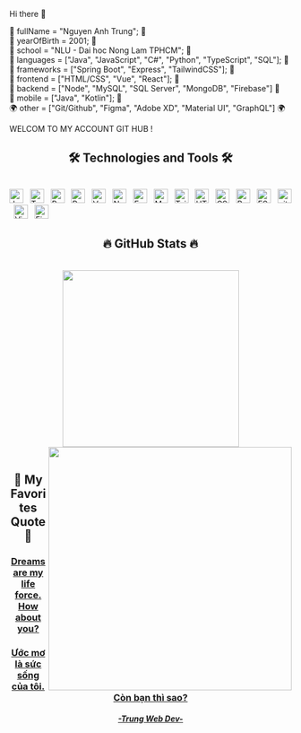 Hi there 👋

🐍 fullName = "Nguyen Anh Trung"; 🐍  
🙈   yearOfBirth = 2001; 🙈   
🏫  school = "NLU - Dai hoc Nong Lam TPHCM"; 🏫  
🐬  languages = ["Java", "JavaScript", "C#", "Python",  "TypeScript", "SQL"]; 🐬   
👝 frameworks = ["Spring Boot", "Express", "TailwindCSS"]; 👝   
🐝 frontend = ["HTML/CSS", "Vue", "React"]; 🐝   
🌊  backend = ["Node", "MySQL", "SQL Server", "MongoDB", "Firebase"] 🌊   
📱 mobile = ["Java", "Kotlin"]; 📱   
🌍  other = ["Git/Github", "Figma", "Adobe XD", "Material UI", "GraphQL"] 🌍   

WELCOM TO MY ACCOUNT GIT HUB ! 

<h2 align="center">🛠 Technologies and Tools 🛠</h2>
<br>
<span><img src="https://img.shields.io/badge/JavaScript-282C34?logo=javascript&logoColor=F7DF1E" alt="JavaScript logo" title="JavaScript" height="25" /></span>
&nbsp;
<span><img src="https://img.shields.io/badge/TypeScript-282C34?logo=typescript&logoColor=3178C6" alt="TypeScript logo" title="TypeScript" height="25" /></span>
&nbsp;
<span><img src="https://img.shields.io/badge/ReactJS-282C34?logo=react&logoColor=61DAFB" alt="ReactJS logo" title="ReactJS" height="25" /></span>
&nbsp;
<span><img src="https://img.shields.io/badge/Redux-282C34?logo=redux&logoColor=764ABC" alt="Redux logo" title="Redux" height="25" /></span>
&nbsp;
<span><img src="https://img.shields.io/badge/Vue.js-282C34?logo=vue.js&logoColor=4FC08D" alt="Vue.js logo" title="Vue.js" height="25" /></span>
&nbsp;
<span><img src="https://img.shields.io/badge/Node.js-282C34?logo=node.js&logoColor=00F200" alt="Node.js logo" title="Node.js" height="25" /></span>
&nbsp;
<span><img src="https://img.shields.io/badge/Express-282C34?logo=express&logoColor=FFFFFF" alt="Express.js logo" title="Express.js" height="25" /></span>
&nbsp;
<span><img src="https://img.shields.io/badge/MongoDB-282C34?logo=mongodb&logoColor=47A248" alt="MongoDB logo" title="MongoDB" height="25" /></span>
&nbsp;
<span><img src="https://img.shields.io/badge/Tailwind%20CSS-282C34?logo=tailwind-css&logoColor=38B2AC" alt="TailwindCSS logo" title="TailwindCSS" height="25" /></span>
&nbsp;
<span><img src="https://img.shields.io/badge/HTML5-282C34?logo=html5&logoColor=E34F26" alt="HTML5 logo" title="HTML5" height="25" /></span>
&nbsp;
<span><img src="https://img.shields.io/badge/CSS3-282C34?logo=css3&logoColor=1572B6" alt="CSS3 logo" title="CSS3" height="25" /></span>
&nbsp;
<span><img src="https://img.shields.io/badge/Bootstrap-282C34?logo=bootstrap&logoColor=7952B3" alt="Bootstrap logo" title="Bootstrap" height="25" /></span>
&nbsp;
<span><img src="https://img.shields.io/badge/ESLint-282C34?logo=eslint&logoColor=4B32C3" alt="ESLint logo" title="ESLint" height="25" /></span>
&nbsp;
<span><img src="https://img.shields.io/badge/git-282C34?logo=git&logoColor=F05032" alt="git logo" title="git" height="25" /></span>
&nbsp;
<span><img src="https://img.shields.io/badge/VS%20Code-282C34?logo=visual-studio-code&logoColor=007ACC" alt="Visual Studio Code logo" title="Visual Studio Code" height="25" /></span>
&nbsp;
<span><img src="https://img.shields.io/badge/Firebase-282C34?logo=firebase&logoColor=FFCA28" alt="Firebase logo" title="Firebase" height="25" /></span>
&nbsp;

<br>
<h2 align="center">🔥 GitHub Stats 🔥</h2>
<!-- https://github.com/anuraghazra/github-readme-stats -->
<br>
<div align=center>
  <a href="#" title="AnhTrungNguyen">
    <img width="315" align="center" src="https://github-readme-stats.vercel.app/api/top-langs/?username=AnhTrungNguyen&hide=c%23,powershell,Mathematica,Ruby,Objective-C,Objective-C%2b%2b,Cuda&title_color=61dafb&text_color=ffffff&icon_color=61dafb&bg_color=20232a&langs_count=8&layout=compact&border_color=61dafb&hide_border=true" />
  </a>
  <a href="#" title="AnhTrungNguyen">
    <img align="right" width="434" src="https://github-readme-stats.vercel.app/api?username=AnhTrungNguyen&show_icons=true&theme=react&border_color=61dafb&hide_border=true" />
  </a>
</div>
<br>
<h2 align="center">📑 My Favorites Quote 📑</h2>
<a href="#" target="_blank">
  <h3 align="center">Dreams are my life force. How about you?</h3>
  <h3 align="center">Ước mơ là sức sống của tôi. Còn bạn thì sao?</h3>
  <h5 align="center">-Trung Web Dev-</h5>

